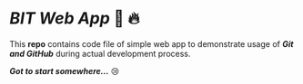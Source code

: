 # ***BIT Web App*** :100: :fire:

This **repo** contains code file of simple web app to demonstrate usage of ***Git and GitHub*** during actual development process.

***Got to start somewhere...*** 😢